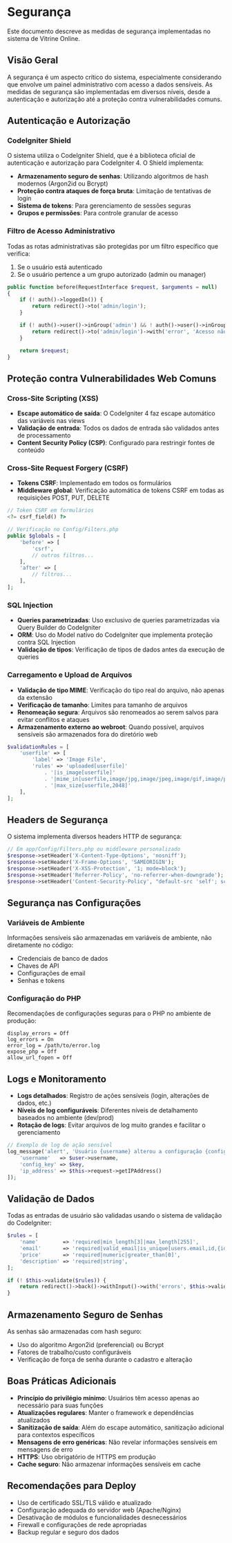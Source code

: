 # Segurança

Este documento descreve as medidas de segurança implementadas no sistema de Vitrine Online.

## Visão Geral

A segurança é um aspecto crítico do sistema, especialmente considerando que envolve um painel administrativo com acesso a dados sensíveis. As medidas de segurança são implementadas em diversos níveis, desde a autenticação e autorização até a proteção contra vulnerabilidades comuns.

## Autenticação e Autorização

### CodeIgniter Shield

O sistema utiliza o CodeIgniter Shield, que é a biblioteca oficial de autenticação e autorização para CodeIgniter 4. O Shield implementa:

- **Armazenamento seguro de senhas**: Utilizando algoritmos de hash modernos (Argon2id ou Bcrypt)
- **Proteção contra ataques de força bruta**: Limitação de tentativas de login
- **Sistema de tokens**: Para gerenciamento de sessões seguras
- **Grupos e permissões**: Para controle granular de acesso

### Filtro de Acesso Administrativo

Todas as rotas administrativas são protegidas por um filtro específico que verifica:

1. Se o usuário está autenticado
2. Se o usuário pertence a um grupo autorizado (admin ou manager)

```php
public function before(RequestInterface $request, $arguments = null)
{
    if (! auth()->loggedIn()) {
        return redirect()->to('admin/login');
    }

    if (! auth()->user()->inGroup('admin') && ! auth()->user()->inGroup('manager')) {
        return redirect()->to('admin/login')->with('error', 'Acesso não autorizado.');
    }

    return $request;
}
```

## Proteção contra Vulnerabilidades Web Comuns

### Cross-Site Scripting (XSS)

- **Escape automático de saída**: O CodeIgniter 4 faz escape automático das variáveis nas views
- **Validação de entrada**: Todos os dados de entrada são validados antes de processamento
- **Content Security Policy (CSP)**: Configurado para restringir fontes de conteúdo

### Cross-Site Request Forgery (CSRF)

- **Tokens CSRF**: Implementado em todos os formulários
- **Middleware global**: Verificação automática de tokens CSRF em todas as requisições POST, PUT, DELETE

```php
// Token CSRF em formulários
<?= csrf_field() ?>

// Verificação no Config/Filters.php
public $globals = [
    'before' => [
        'csrf',
        // outros filtros...
    ],
    'after' => [
        // filtros...
    ],
];
```

### SQL Injection

- **Queries parametrizadas**: Uso exclusivo de queries parametrizadas via Query Builder do CodeIgniter
- **ORM**: Uso do Model nativo do CodeIgniter que implementa proteção contra SQL Injection
- **Validação de tipos**: Verificação de tipos de dados antes da execução de queries

### Carregamento e Upload de Arquivos

- **Validação de tipo MIME**: Verificação do tipo real do arquivo, não apenas da extensão
- **Verificação de tamanho**: Limites para tamanho de arquivos
- **Renomeação segura**: Arquivos são renomeados ao serem salvos para evitar conflitos e ataques
- **Armazenamento externo ao webroot**: Quando possível, arquivos sensíveis são armazenados fora do diretório web

```php
$validationRules = [
    'userfile' => [
        'label' => 'Image File',
        'rules' => 'uploaded[userfile]'
            . '|is_image[userfile]'
            . '|mime_in[userfile,image/jpg,image/jpeg,image/gif,image/png,image/webp]'
            . '|max_size[userfile,2048]'
    ],
];
```

## Headers de Segurança

O sistema implementa diversos headers HTTP de segurança:

```php
// Em app/Config/Filters.php ou middleware personalizado
$response->setHeader('X-Content-Type-Options', 'nosniff');
$response->setHeader('X-Frame-Options', 'SAMEORIGIN');
$response->setHeader('X-XSS-Protection', '1; mode=block');
$response->setHeader('Referrer-Policy', 'no-referrer-when-downgrade');
$response->setHeader('Content-Security-Policy', "default-src 'self'; script-src 'self' 'unsafe-inline' https://cdn.example.com;");
```

## Segurança nas Configurações

### Variáveis de Ambiente

Informações sensíveis são armazenadas em variáveis de ambiente, não diretamente no código:

- Credenciais de banco de dados
- Chaves de API
- Configurações de email
- Senhas e tokens

### Configuração do PHP

Recomendações de configurações seguras para o PHP no ambiente de produção:

```
display_errors = Off
log_errors = On
error_log = /path/to/error.log
expose_php = Off
allow_url_fopen = Off
```

## Logs e Monitoramento

- **Logs detalhados**: Registro de ações sensíveis (login, alterações de dados, etc.)
- **Níveis de log configuráveis**: Diferentes níveis de detalhamento baseados no ambiente (dev/prod)
- **Rotação de logs**: Evitar arquivos de log muito grandes e facilitar o gerenciamento

```php
// Exemplo de log de ação sensível
log_message('alert', 'Usuário {username} alterou a configuração {config_key}', [
    'username'   => $user->username,
    'config_key' => $key,
    'ip_address' => $this->request->getIPAddress()
]);
```

## Validação de Dados

Todas as entradas de usuário são validadas usando o sistema de validação do CodeIgniter:

```php
$rules = [
    'name'        => 'required|min_length[3]|max_length[255]',
    'email'       => 'required|valid_email|is_unique[users.email,id,{id}]',
    'price'       => 'required|numeric|greater_than[0]',
    'description' => 'required|string',
];

if (! $this->validate($rules)) {
    return redirect()->back()->withInput()->with('errors', $this->validator->getErrors());
}
```

## Armazenamento Seguro de Senhas

As senhas são armazenadas com hash seguro:

- Uso do algoritmo Argon2id (preferencial) ou Bcrypt
- Fatores de trabalho/custo configuráveis
- Verificação de força de senha durante o cadastro e alteração

## Boas Práticas Adicionais

- **Princípio do privilégio mínimo**: Usuários têm acesso apenas ao necessário para suas funções
- **Atualizações regulares**: Manter o framework e dependências atualizados
- **Sanitização de saída**: Além do escape automático, sanitização adicional para contextos específicos
- **Mensagens de erro genéricas**: Não revelar informações sensíveis em mensagens de erro
- **HTTPS**: Uso obrigatório de HTTPS em produção
- **Cache seguro**: Não armazenar informações sensíveis em cache

## Recomendações para Deploy

- Uso de certificado SSL/TLS válido e atualizado
- Configuração adequada do servidor web (Apache/Nginx)
- Desativação de módulos e funcionalidades desnecessários
- Firewall e configurações de rede apropriadas
- Backup regular e seguro dos dados 